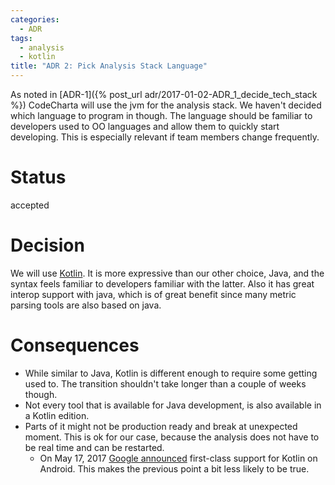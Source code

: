 ```yaml
---
categories:
  - ADR
tags:
  - analysis
  - kotlin
title: "ADR 2: Pick Analysis Stack Language"
---
```


As noted in [ADR-1]({% post_url adr/2017-01-02-ADR_1_decide_tech_stack %}) CodeCharta will use the jvm for the analysis stack.
We haven't decided which language to program in though. The language should be familiar to developers used to OO languages
and allow them to quickly start developing. This is especially relevant if team members change frequently.

# Status

accepted

# Decision

We will use [Kotlin](https://kotlinlang.org/). It is more expressive than our other choice, Java, and the syntax feels familiar to developers familiar with the latter.
Also it has great interop support with java, which is of great benefit since many metric parsing tools are also based on java.

# Consequences

- While similar to Java, Kotlin is different enough to require some getting used to. The transition shouldn't take longer than a couple of weeks though.
- Not every tool that is available for Java development, is also available in a Kotlin edition.
- Parts of it might not be production ready and break at unexpected moment. This is ok for our case, because the analysis does not have to be real time and can be restarted.
  - On May 17, 2017 [Google announced](https://blog.jetbrains.com/kotlin/2017/05/kotlin-on-android-now-official/) first-class support for Kotlin on Android. This makes the previous point a bit less likely to be true.
